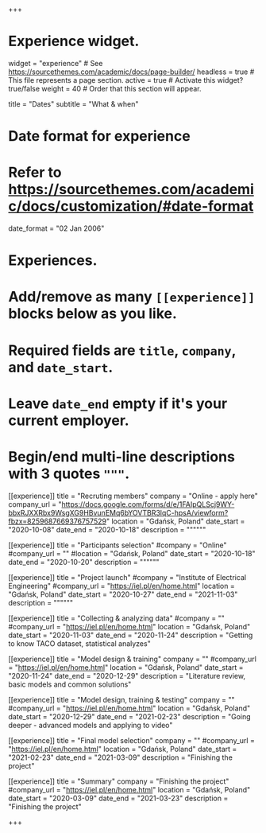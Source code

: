 +++
# Experience widget.
widget = "experience"  # See https://sourcethemes.com/academic/docs/page-builder/
headless = true  # This file represents a page section.
active = true  # Activate this widget? true/false
weight = 40  # Order that this section will appear.

title = "Dates"
subtitle = "What & when"

# Date format for experience
#   Refer to https://sourcethemes.com/academic/docs/customization/#date-format
date_format = "02 Jan 2006"

# Experiences.
#   Add/remove as many `[[experience]]` blocks below as you like.
#   Required fields are `title`, `company`, and `date_start`.
#   Leave `date_end` empty if it's your current employer.
#   Begin/end multi-line descriptions with 3 quotes `"""`.

[[experience]]
  title = "Recruting members"
  company = "Online - apply here"
  company_url = "https://docs.google.com/forms/d/e/1FAIpQLScj9WY-bbxRJXXRbx9WsgXG9HBvunEMq6bYOVTBR3lqC-hpsA/viewform?fbzx=8259687669376757529"
  location = "Gdańsk, Poland"
  date_start = "2020-10-08"
  date_end = "2020-10-18"
  description = """"""
  
  
[[experience]]
  title = "Participants selection"
  #company = "Online"
  #company_url = ""
  #location = "Gdańsk, Poland"
  date_start = "2020-10-18"
  date_end = "2020-10-20"
  description = """"""


[[experience]]
  title = "Project launch"
  #company = "Institute of Electrical Engineering"
  #company_url = "https://iel.pl/en/home.html"
  location = "Gdańsk, Poland"
  date_start = "2020-10-27"
  date_end = "2021-11-03"
  description = """"""

[[experience]]
  title = "Collecting & analyzing data"
  #company = ""
  #company_url = "https://iel.pl/en/home.html"
  location = "Gdańsk, Poland"
  date_start = "2020-11-03"
  date_end = "2020-11-24"
  description = "Getting to know TACO dataset, statistical analyzes"

[[experience]]
  title = "Model design & training"
  company = ""
  #company_url = "https://iel.pl/en/home.html"
  location = "Gdańsk, Poland"
  date_start = "2020-11-24"
  date_end = "2020-12-29"
  description = "Literature review, basic models and common solutions"
  
[[experience]]
  title = "Model design, training &  testing"
  company = ""
  #company_url = "https://iel.pl/en/home.html"
  location = "Gdańsk, Poland"
  date_start = "2020-12-29"
  date_end = "2021-02-23"
  description = "Going deeper - advanced models and applying to video"
  
[[experience]]
  title = "Final model selection"
  company = ""
  #company_url = "https://iel.pl/en/home.html"
  location = "Gdańsk, Poland"
  date_start = "2021-02-23"
  date_end = "2021-03-09"
  description = "Finishing the project"


[[experience]]
  title = "Summary"
  company = "Finishing the project"
  #company_url = "https://iel.pl/en/home.html"
  location = "Gdańsk, Poland"
  date_start = "2020-03-09"
  date_end = "2021-03-23"
  description = "Finishing the project"

+++
